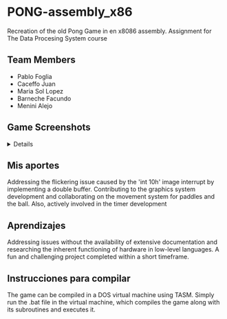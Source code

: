 # PONG-assembly_x86
Recreation of the old Pong Game in en x8086 assembly. Assignment for The Data Procesing System course

## Team Members

- Pablo Foglia
- Caceffo Juan
- Maria Sol Lopez
- Barneche Facundo
- Menini Alejo

## Game Screenshots
<details>
	<img src = https://github.com/JuanCaceffo/PONG-assembly_x86/blob/main/images-readme/menu.png/>
	<img src = https://github.com/JuanCaceffo/PONG-assembly_x86/blob/main/images-readme/game.png/>
	<img src = https://github.com/JuanCaceffo/PONG-assembly_x86/blob/main/images-readme/point.png/>
</details>

## Mis aportes
Addressing the flickering issue caused by the 'int 10h' image interrupt by implementing a double buffer. Contributing to the graphics system development and collaborating on the movement system for paddles and the ball. Also, actively involved in the timer development

## Aprendizajes 
Addressing issues without the availability of extensive documentation and researching the inherent functioning of hardware in low-level languages. A fun and challenging project completed within a short timeframe.

## Instrucciones para compilar
The game can be compiled in a DOS virtual machine using TASM. Simply run the .bat file in the virtual machine, which compiles the game along with its subroutines and executes it.
